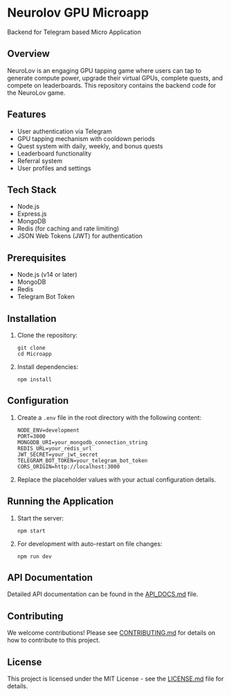 # Neurolov GPU Microapp
Backend for Telegram based Micro Application

## Overview
NeuroLov is an engaging GPU tapping game where users can tap to generate compute power, upgrade their virtual GPUs, complete quests, and compete on leaderboards. This repository contains the backend code for the NeuroLov game.



## Features
- User authentication via Telegram
- GPU tapping mechanism with cooldown periods
- Quest system with daily, weekly, and bonus quests
- Leaderboard functionality
- Referral system
- User profiles and settings

## Tech Stack
- Node.js
- Express.js
- MongoDB
- Redis (for caching and rate limiting)
- JSON Web Tokens (JWT) for authentication

## Prerequisites
- Node.js (v14 or later)
- MongoDB
- Redis
- Telegram Bot Token

## Installation
1. Clone the repository:
   ```
   git clone 
   cd Microapp
   ```

2. Install dependencies:
   ```
   npm install
   ```

## Configuration
1. Create a `.env` file in the root directory with the following content:
   ```
   NODE_ENV=development
   PORT=3000
   MONGODB_URI=your_mongodb_connection_string
   REDIS_URL=your_redis_url
   JWT_SECRET=your_jwt_secret
   TELEGRAM_BOT_TOKEN=your_telegram_bot_token
   CORS_ORIGIN=http://localhost:3000
   ```

2. Replace the placeholder values with your actual configuration details.

## Running the Application
1. Start the server:
   ```
   npm start
   ```

2. For development with auto-restart on file changes:
   ```
   npm run dev
   ```

## API Documentation
Detailed API documentation can be found in the [API_DOCS.md](./API_DOCS.md) file.



## Contributing
We welcome contributions! Please see [CONTRIBUTING.md](./CONTRIBUTING.md) for details on how to contribute to this project.

## License
This project is licensed under the MIT License - see the [LICENSE.md](./LICENSE.md) file for details.
